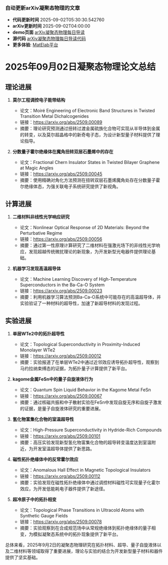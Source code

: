 ### 自动更新arXiv凝聚态物理的文章
  - **代码更新时间** 2025-09-02T05:30:30.542760
  - **arXiv更新时间** 2025-09-02T04:00:00
  - **demo页面** [arXiv凝聚态物理每日导读](https://iopwsy.github.io/arXiv_cond-mat/)
  - **源代码** [arXiv凝聚态物理每日导读代码](https://github.com/iopwsy/arXiv_cond-mat/)
  - **更多体验**: [MatElab平台](https://in.iphy.ac.cn/eln/#/recday)

# 2025年09月02日凝聚态物理论文总结

## 理论进展

1. **莫尔工程调控电子能带结构**
   - 论文：Moiré Engineering of Electronic Band Structures in Twisted Transition Metal Dichalcogenides
   - 链接：https://arxiv.org/abs/2509.00089
   - 摘要：理论研究预测通过扭转过渡金属硫族化合物可实现从半导体到金属的转变，以及莫尔超晶格中的新奇电子态，为设计新型量子材料提供了理论指导。

2. **分数量子霍尔绝缘体在魔角扭转双层石墨烯中的存在**
   - 论文：Fractional Chern Insulator States in Twisted Bilayer Graphene at Magic Angles
   - 链接：https://arxiv.org/abs/2509.00045
   - 摘要：使用精确对角化方法预测在扭转双层石墨烯魔角处存在分数量子霍尔绝缘体态，为强关联电子系统研究提供了新视角。

## 计算进展

1. **二维材料非线性光学响应研究**
   - 论文：Nonlinear Optical Response of 2D Materials: Beyond the Perturbative Regime
   - 链接：https://arxiv.org/abs/2509.00056
   - 摘要：通过第一性原理计算研究了二维材料在强激光场下的非线性光学响应，发现超越传统微扰理论的新现象，为开发新型光电器件提供理论基础。

2. **机器学习发现高温超导体**
   - 论文：Machine Learning Discovery of High-Temperature Superconductors in the Ba-Ca-O System
   - 链接：https://arxiv.org/abs/2509.00023
   - 摘要：利用机器学习算法预测Ba-Ca-O系统中可能存在的高温超导体，并实验验证了一种材料的超导性，加速了新超导材料的发现过程。

## 实验进展

1. **单层WTe2中的拓扑超导性**
   - 论文：Topological Superconductivity in Proximity-Induced Monolayer WTe2
   - 链接：https://arxiv.org/abs/2509.00012
   - 摘要：实验报道了在单层WTe2中通过近邻效应诱导拓扑超导性，观察到马约拉纳束缚态的证据，为拓扑量子计算提供了新平台。

2. **kagome金属FeSn中的量子自旋液体行为**
   - 论文：Quantum Spin Liquid Behavior in the Kagome Metal FeSn
   - 链接：https://arxiv.org/abs/2509.00067
   - 摘要：通过核磁共振和中子散射实验在FeSn中发现自旋无序和自旋子激发的证据，是量子自旋液体研究的重要进展。

3. **氢化物富集化合物的室温超导性**
   - 论文：High-Pressure Superconductivity in Hydride-Rich Compounds
   - 链接：https://arxiv.org/abs/2509.00101
   - 摘要：高压实验发现新型氢化物富集化合物的超导转变温度达到室温附近，为开发室温超导体提供了新思路。

4. **磁性拓扑绝缘体中的反常霍尔效应**
   - 论文：Anomalous Hall Effect in Magnetic Topological Insulators
   - 链接：https://arxiv.org/abs/2509.00112
   - 摘要：实验发现在磁性拓扑绝缘体中通过调控材料磁性可实现量子化霍尔效应，为开发低能耗电子器件提供了新途径。

5. **超冷原子中的拓扑相变**
   - 论文：Topological Phase Transitions in Ultracold Atoms with Synthetic Gauge Fields
   - 链接：https://arxiv.org/abs/2509.00078
   - 摘要：实验观察到在合成规范场中从常规绝缘体到拓扑绝缘体的量子相变，为模拟凝聚态系统中的拓扑现象提供了新平台。

总体来看，2025年9月2日的凝聚态物理研究在拓扑材料、超导、量子自旋液体以及二维材料等领域取得了重要进展，理论与实验的结合为开发新型量子材料和器件提供了坚实基础。